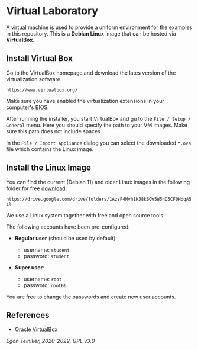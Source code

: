 # Virtual Laboratory

A virtual machine is used to provide a uniform environment for the examples in this repository. 
This is a **Debian Linux** image that can be hosted via **VirtualBox**.

## Install Virtual Box

Go to the VirtualBox homepage and download the lates version of the virtualization software.

`https://www.virtualbox.org/`

Make sure you have enabled the virtualization extensions in your computer's BIOS.

After running the installer, you start VirtualBox and gu to the `File / Setup / General` menu.
Here you should specify the path to your VM images. Make sure this path does not include spaces.

In the `File / Import Appliance` dialog you can select the downloaded `*.ova` file which contains the
Linux image.


## Install the Linux Image

You can find the current (Debian 11) and older Linux images in the following folder for 
free [download](https://drive.google.com/drive/folders/1AzsF4Mvh1HJ8k6OW5W5hQ5CF0HdqA51l):

`https://drive.google.com/drive/folders/1AzsF4Mvh1HJ8k6OW5W5hQ5CF0HdqA51l`

We use a Linux system together with free and open source tools.

The following accounts have been pre-configured:

* **Regular user** (should be used by default): 
    * username: `student` 
    * password: `student`

* **Super user**: 
    * username: `root`
    * password: `root66`

You are free to change the passwords and create new user accounts.

## References
* [Oracle VirtualBox](https://www.virtualbox.org/)


*Egon Teiniker, 2020-2022, GPL v3.0*

